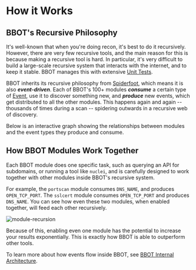 # How it Works

## BBOT's Recursive Philosophy

It's well-known that when you're doing recon, it's best to do it recursively. However, there are very few recursive tools, and the main reason for this is because making a recursive tool is hard. In particular, it's very difficult to build a large-scale recursive system that interacts with the internet, and to keep it stable. BBOT manages this with extensive [Unit Tests](./dev/tests.md).

BBOT inherits its recursive philosophy from [Spiderfoot](https://github.com/smicallef/spiderfoot), which means it is also ***event-driven***. Each of BBOT's 100+ modules ***consume*** a certain type of [Event](./scanning/events.md), use it to discover something new, and ***produce*** new events, which get distributed to all the other modules. This happens again and again -- thousands of times during a scan -- spidering outwards in a recursive web of discovery.

Below is an interactive graph showing the relationships between modules and the event types they produce and consume.

<!-- BBOT CHORD GRAPH -->
<div id="vis"></div>
<script type="text/javascript">
  window.addEventListener(
    'load',
    function() {
      vegaEmbed(
        '#vis',
        '/bbot/data/chord_graph/vega.json',
        {renderer: 'svg'}
      );
    }
  );
</script>
<!-- END BBOT CHORD GRAPH -->

## How BBOT Modules Work Together

Each BBOT module does one specific task, such as querying an API for subdomains, or running a tool like `nuclei`, and is carefully designed to work together with other modules inside BBOT's recursive system.

For example, the `portscan` module consumes `DNS_NAME`, and produces `OPEN_TCP_PORT`. The `sslcert` module consumes `OPEN_TCP_PORT` and produces `DNS_NAME`. You can see how even these two modules, when enabled together, will feed each other recursively.

![module-recursion](https://github.com/blacklanternsecurity/bbot/assets/20261699/10ff5fb4-b3e7-453d-9772-7a26808b071e)

Because of this, enabling even one module has the potential to increase your results exponentially. This is exactly how BBOT is able to outperform other tools.

To learn more about how events flow inside BBOT, see [BBOT Internal Architecture](./dev/architecture.md).
